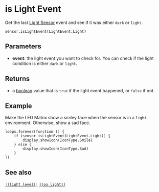 # is Light Event

Get the last [Light Sensor](https://www.seeedstudio.com/edu/grove-zero.html "Grove Zero Light Sensor") event and see if it was either `dark` or `light`.

```sig
sensor.isLightEvent(LightEvent.Light)
```

## Parameters

* **event**: the light event you want to check for. You can check if the light condition is either `dark` or `light`.

## Returns

* a [boolean](/types/boolean) value that is `true` if the light event happened, or `false` if not.

## Example

Make the LED Matrix show a smiley face when the sensor is in a `light` environment. Otherwise, show a sad face.

```blocks
loops.forever(function () {
    if (sensor.isLightEvent(LightEvent.Light)) {
        display.showIcon(IconType.Smile)
    } else {
        display.showIcon(IconType.Sad)
    }
})
```

## See also

[`||light level||`](/reference/sensor/light-level) [`||on light||`](/reference/sensor/on-light)